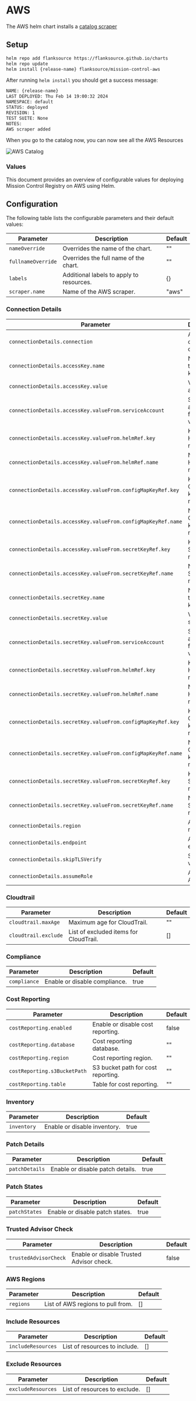 # AWS

The AWS helm chart installs a [catalog scraper](/config-db/scrapers/aws)

## Setup

```sh
helm repo add flanksource https://flanksource.github.io/charts
helm repo update
helm install {release-name} flanksource/mission-control-aws
```

After running `helm install` you should get a success message:

```sh
NAME: {release-name}
LAST DEPLOYED: Thu Feb 14 19:00:32 2024
NAMESPACE: default
STATUS: deployed
REVISION: 1
TEST SUITE: None
NOTES:
AWS scraper added
```

When you go to the catalog now, you can now see all the AWS Resources

![AWS Catalog](/img/aws-registry-catalog-scraper.png)


### Values

This document provides an overview of configurable values for deploying Mission Control Registry on AWS using Helm.

## Configuration

The following table lists the configurable parameters and their default values:

| Parameter | Description | Default |
| --- | --- | --- |
| `nameOverride` | Overrides the name of the chart. | "" |
| `fullnameOverride` | Overrides the full name of the chart. | "" |
| `labels` | Additional labels to apply to resources. | {} |
| `scraper.name` | Name of the AWS scraper. | "aws" |

### Connection Details

| Parameter | Description | Default |
| --- | --- | --- |
| `connectionDetails.connection` | AWS connection details. | "" |
| `connectionDetails.accessKey.name` | Name of the access key. | "" |
| `connectionDetails.accessKey.value` | Value of the access key. | "" |
| `connectionDetails.accessKey.valueFrom.serviceAccount` | Service account for fetching the value. | "" |
| `connectionDetails.accessKey.valueFrom.helmRef.key` | Key for Helm reference. | "" |
| `connectionDetails.accessKey.valueFrom.helmRef.name` | Name for Helm reference. | "" |
| `connectionDetails.accessKey.valueFrom.configMapKeyRef.key` | Key for ConfigMap key reference. | "" |
| `connectionDetails.accessKey.valueFrom.configMapKeyRef.name` | Name for ConfigMap key reference. | "" |
| `connectionDetails.accessKey.valueFrom.secretKeyRef.key` | Key for Secret key reference. | "" |
| `connectionDetails.accessKey.valueFrom.secretKeyRef.name` | Name for Secret key reference. | "" |
| `connectionDetails.secretKey.name` | Name of the secret key. | "" |
| `connectionDetails.secretKey.value` | Value of the secret key. | "" |
| `connectionDetails.secretKey.valueFrom.serviceAccount` | Service account for fetching the value. | "" |
| `connectionDetails.secretKey.valueFrom.helmRef.key` | Key for Helm reference. | "" |
| `connectionDetails.secretKey.valueFrom.helmRef.name` | Name for Helm reference. | "" |
| `connectionDetails.secretKey.valueFrom.configMapKeyRef.key` | Key for ConfigMap key reference. | "" |
| `connectionDetails.secretKey.valueFrom.configMapKeyRef.name` | Name for ConfigMap key reference. | "" |
| `connectionDetails.secretKey.valueFrom.secretKeyRef.key` | Key for Secret key reference. | "" |
| `connectionDetails.secretKey.valueFrom.secretKeyRef.name` | Name for Secret key reference. | "" |
| `connectionDetails.region` | AWS region. | "" |
| `connectionDetails.endpoint` | AWS endpoint. | "" |
| `connectionDetails.skipTLSVerify` | Skip TLS verification. | "" |
| `connectionDetails.assumeRole` | Assume AWS role. | "" |

### Cloudtrail

| Parameter | Description | Default |
| --- | --- | --- |
| `cloudtrail.maxAge` | Maximum age for CloudTrail. | "" |
| `cloudtrail.exclude` | List of excluded items for CloudTrail. | [] |

### Compliance

| Parameter | Description | Default |
| --- | --- | --- |
| `compliance` | Enable or disable compliance. | true |

### Cost Reporting

| Parameter | Description | Default |
| --- | --- | --- |
| `costReporting.enabled` | Enable or disable cost reporting. | false |
| `costReporting.database` | Cost reporting database. | "" |
| `costReporting.region` | Cost reporting region. | "" |
| `costReporting.s3BucketPath` | S3 bucket path for cost reporting. | "" |
| `costReporting.table` | Table for cost reporting. | "" |

### Inventory

| Parameter | Description | Default |
| --- | --- | --- |
| `inventory` | Enable or disable inventory. | true |

### Patch Details

| Parameter | Description | Default |
| --- | --- | --- |
| `patchDetails` | Enable or disable patch details. | true |

### Patch States

| Parameter | Description | Default |
| --- | --- | --- |
| `patchStates` | Enable or disable patch states. | true |

### Trusted Advisor Check

| Parameter | Description | Default |
| --- | --- | --- |
| `trustedAdvisorCheck` | Enable or disable Trusted Advisor check. | false |

### AWS Regions

| Parameter | Description | Default |
| --- | --- | --- |
| `regions` | List of AWS regions to pull from. | [] |

### Include Resources

| Parameter | Description | Default |
| --- | --- | --- |
| `includeResources` | List of resources to include. | [] |

### Exclude Resources

| Parameter | Description | Default |
| --- | --- | --- |
| `excludeResources` | List of resources to exclude. | [] |
